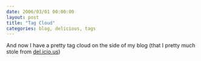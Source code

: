 ```yaml
---
date: 2006/03/01 00:00:00
layout: post
title: "Tag Cloud"
categories: blog, delicious, tags
---
```


And now I have a pretty tag cloud on the side of my blog (that I pretty much stole from [del.icio.us](http://del.icio.us))